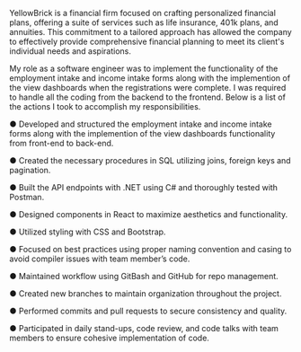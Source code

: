 YellowBrick is a financial firm focused on crafting personalized financial plans, offering a suite of services such as life insurance, 401k
plans, and annuities. This commitment to a tailored approach has allowed the company to effectively provide
comprehensive financial planning to meet its client's individual needs and aspirations.

My role as a software engineer was to implement the functionality of the employment intake and income intake forms along with the implemention of the view dashboards when the registrations were complete. 
I was required to handle all the coding from the backend to the frontend. Below is a list of the actions I took to accomplish my responsibilities.

● Developed and structured the employment intake and income intake forms along with the implemention of the view dashboards functionality from front-end to back-end.

● Created the necessary procedures in SQL utilizing joins, foreign keys and pagination.

● Built the API endpoints with .NET using C# and thoroughly tested with Postman.

● Designed components in React to maximize aesthetics and functionality.

● Utilized styling with CSS and Bootstrap.

● Focused on best practices using proper naming convention and casing to avoid compiler issues with team member’s code.

● Maintained workflow using GitBash and GitHub for repo management.

● Created new branches to maintain organization throughout the project.

● Performed commits and pull requests to secure consistency and quality.

● Participated in daily stand-ups, code review, and code talks with team members to ensure cohesive implementation of code.
